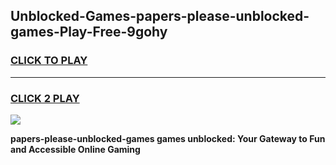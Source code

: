 
## Unblocked-Games-papers-please-unblocked-games-Play-Free-9gohy
<h3>
<a href="https://premium76.site?title=papers-please-unblocked-games&ref=17A">CLICK TO PLAY</a></h3>
<hr>

<h3>
<a href="https://premium76.site?title=papers-please-unblocked-games&ref=17A">CLICK 2 PLAY</a>
  
</h3>

<a href="https://premium76.site?title=papers-please-unblocked-games&ref=17A"><img src="https://clearcache.store/games.png"></a>


**papers-please-unblocked-games games unblocked: Your Gateway to Fun and Accessible Online Gaming**
